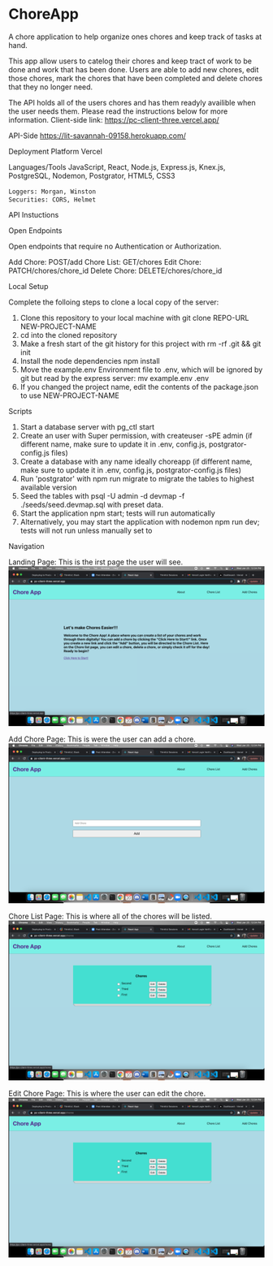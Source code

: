 # ChoreApp

A chore application to help organize ones chores and keep track of tasks at hand.

This app allow users to catelog their chores and keep tract of work to be done and work that has been done. Users are able to add new chores, edit those chores, mark the chores that have been completed and delete chores that they no longer need.

The API holds all of the users chores and has them readyly availible when the user needs them. Please read the instructions below for more information.
Client-side link: https://pc-client-three.vercel.app/

API-Side
https://lit-savannah-09158.herokuapp.com/

Deployment Platform
Vercel

Languages/Tools
JavaScript, React, Node.js, Express.js, Knex.js, PostgreSQL, Nodemon, Postgrator, HTML5, CSS3

    Loggers: Morgan, Winston
    Securities: CORS, Helmet

API Instuctions

Open Endpoints

Open endpoints that require no Authentication or Authorization.

Add Chore: POST/add
Chore List: GET/chores
Edit Chore: PATCH/chores/chore_id
Delete Chore: DELETE/chores/chore_id

Local Setup

Complete the folloing steps to clone a local copy of the server:

1. Clone this repository to your local machine with git clone REPO-URL NEW-PROJECT-NAME
2. cd into the cloned repository
3. Make a fresh start of the git history for this project with rm -rf .git && git init
4. Install the node dependencies npm install
5. Move the example.env Environment file to .env, which will be ignored by git but read by the express server: mv example.env .env
6. If you changed the project name, edit the contents of the package.json to use NEW-PROJECT-NAME

Scripts

1. Start a database server with pg_ctl start
2. Create an user with Super permission, with createuser -sPE admin (if different name, make sure to update it in .env, config.js, postgrator-config.js files)
3. Create a database with any name ideally choreapp (if different name, make sure to update it in .env, config.js, postgrator-config.js files)
4. Run 'postgrator' with npm run migrate to migrate the tables to highest available version
5. Seed the tables with psql -U admin -d devmap -f ./seeds/seed.devmap.sql with preset data.
6. Start the application npm start; tests will run automatically
7. Alternatively, you may start the application with nodemon npm run dev; tests will not run unless manually set to

Navigation

Landing Page: This is the irst page the user will see.
![Landing Page](https://github.com/patience144/pc-client-ChoreApp/blob/main/src/img/Screen%20Shot%202021-01-20%20at%2012.34.30%20PM.png)

Add Chore Page: This is were the user can add a chore.
![Add Chore Page](https://github.com/patience144/pc-client-ChoreApp/blob/main/src/img/Screen%20Shot%202021-01-20%20at%2012.34.39%20PM.png)

Chore List Page: This is where all of the chores will be listed.
![Chore List Page](https://github.com/patience144/pc-client-ChoreApp/blob/main/src/img/Screen%20Shot%202021-01-20%20at%2012.34.47%20PM.png)

Edit Chore Page: This is where the user can edit the chore.
![Edit Chore Page](https://github.com/patience144/pc-client-ChoreApp/blob/main/src/img/Screen%20Shot%202021-01-20%20at%2012.34.47%20PM.png)
